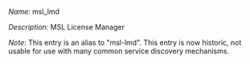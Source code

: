 _Name:_ msl_lmd

_Description:_ MSL License Manager

_Note:_ This entry is an alias to "msl-lmd".
This entry is now historic, not usable for use with many
common service discovery mechanisms.


